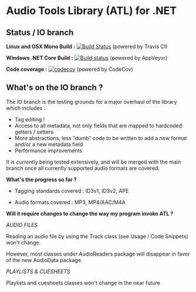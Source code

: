 # Audio Tools Library (ATL) for .NET

## Status / IO branch

**Linux and OSX Mono Build :** [![Build Status](https://travis-ci.org/Zeugma440/atldotnet.svg?branch=IO)](https://travis-ci.org/Zeugma440/atldotnet) (powered by Travis CI)

**Windows .NET Core Build :** [![Build status](https://ci.appveyor.com/api/projects/status/s4y0e3g6fxncdhi6/branch/master?svg=true)](https://ci.appveyor.com/project/Zeugma440/atldotnet/branch/IO) (powered by AppVeyor)

**Code coverage :** [![codecov](https://codecov.io/gh/Zeugma440/atldotnet/branch/IO/graph/badge.svg)](https://codecov.io/gh/Zeugma440/atldotnet) (powered by CodeCov)


## What's on the IO branch ?

The IO branch is the testing grounds for a major overhaul of the library which includes :

  * Tag editing !
  * Access to all metadata, not only fields that are mapped to hardcoded getters / setters
  * More abstractions, less "dumb" code to be written to add a new format and/or a new metadata field
  * Performance improvements
  
It is currently being tested extensively, and will be merged with the main branch once all currently supported audio formats are covered.


**What's the progress so far ?**

* Tagging standards covered : ID3v1, ID3v2, APE

* Audio formats covered : MP3, MP4/AAC/M4A


**Will it require changes to change the way my program invoke ATL ?**

*AUDIO FILES*
  
Reading an audio file by using the Track class (see Usage / Code Snippets) won't change.
  
However, most classes under AudioReaders package will disappear in favor of the new AudioData package.


*PLAYLISTS & CUESHEETS*

Playlists and cuesheets classes won't change in the near future
